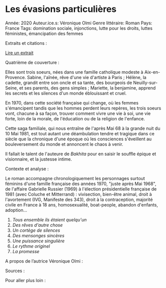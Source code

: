 # Les évasions particulières

Année: 2020
Auteur.ice.s: Véronique Olmi
Genre littéraire: Roman
Pays: France
Tags: domination sociale, injonctions, lutte pour les droits, luttes féministes, émancipation des femmes

Extraits et citations : 

[Lire un extrait](https://fr.calameo.com/read/0019186723abaeb140bde?volume=0&page=1)

Quatrième de couverture : 

Elles sont trois soeurs, nées dans une famille catholique modeste à Aix-en-Provence. Sabine, l'aînée, rêve d'une vie d'artiste à Paris ; Hélène, la cadette, grandit entre son oncle et sa tante, des bourgeois de Neuilly-sur-Seine, et ses parents, des gens simples ; Mariette, la benjamine, apprend les secrets et les silences d'un monde éblouissant et cruel.

En 1970, dans cette société française qui change, où les femmes s'émancipent tandis que les hommes perdent leurs repères, les trois soeurs vont, chacune à sa façon, trouver comment vivre une vie à soi, une vie forte, loin de la morale, de l'éducation ou de la religion de l'enfance.

Cette saga familiale, qui nous entraîne de l'après Mai 68 à la grande nuit du 10 Mai 1981, est tout autant une déambulation tendre et tragique dans ce siècle que la chronique d'une époque où les consciences s'éveillent au bouleversement du monde et annoncent le chaos à venir.

Il fallait le talent de l'auteure de *Bakhita* pour en saisir le souffle épique et visionnaire, et la justesse intime.

Contexte et analyse : 

Le roman accompagne chronologiquement les personnages surtout féminins d'une famille française des années 1970, "juste après Mai 1968", de l'affaire Gabrielle Russier (1969) à l'élection présidentielle française de 1981 (avec Coluche et Mitterrand) : vivisection, bien-être animal, droit à l'avortement (IVG, Manifeste des 343), droit à la contraception, majorité civile en France à 18 ans, homosexualité, boat-people, abandon d'enfants, adoption...

1. *Tous ensemble ils étaient quelqu'un*
2. *Des rêves d'autre chose*
3. *Un cortège de silences*
4. *Des mensonges sincères*
5. *Une puissance singulière*
6. *Le rythme originel*
7. *La promesse*

A propos de l’autrice Véronique Olmi : 

Sources : 

Pour aller plus loin :